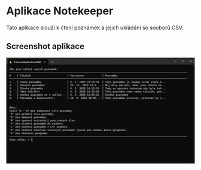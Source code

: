 # Aplikace Notekeeper

Tato aplikace slouží k čtení poznámek a jejich ukládání so souborů CSV.

## Screenshot aplikace

![Aplikace NoteKeeper](screen.png)
